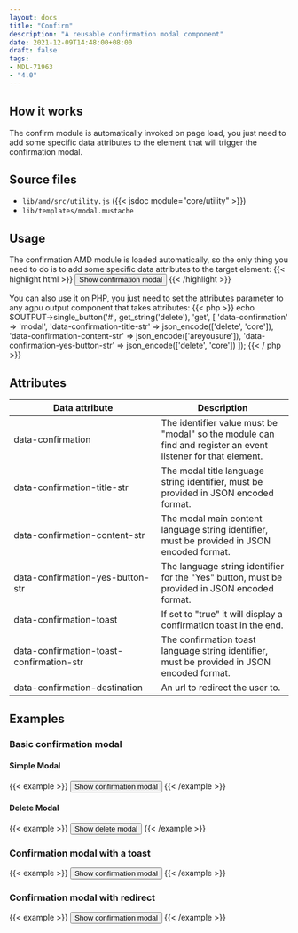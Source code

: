 ```yaml
---
layout: docs
title: "Confirm"
description: "A reusable confirmation modal component"
date: 2021-12-09T14:48:00+08:00
draft: false
tags:
- MDL-71963
- "4.0"
---
```


## How it works

The confirm module is automatically invoked on page load, you just need to add some specific data attributes
to the element that will trigger the confirmation modal.

## Source files

* `lib/amd/src/utility.js` ({{< jsdoc module="core/utility" >}})
* `lib/templates/modal.mustache`

## Usage
The confirmation AMD module is loaded automatically, so the only thing you need to do is to add some specific data attributes
to the target element:
{{< highlight html >}}
<button type="button" class="btn btn-primary" data-confirmation="modal" data-confirmation-title-str='["delete", "core"]'
data-confirmation-content-str='["areyousure"]' data-confirmation-yes-button-str='["delete", "core"]'>Show confirmation modal</button>
{{< /highlight >}}

You can also use it on PHP, you just need to set the attributes parameter to any agpu output component that takes attributes:
{{< php >}}
echo $OUTPUT->single_button('#', get_string('delete'), 'get', [
    'data-confirmation' => 'modal',
    'data-confirmation-title-str' => json_encode(['delete', 'core']),
    'data-confirmation-content-str' => json_encode(['areyousure']),
    'data-confirmation-yes-button-str' => json_encode(['delete', 'core'])
]);
{{< / php >}}

## Attributes

<table class="table">
  <thead>
    <tr>
      <th style="width: 250px;">Data attribute</th>
      <th>Description</th>
    </tr>
  </thead>
  <tbody>
    <tr>
      <td>data-confirmation</td>
      <td>The identifier value must be "modal" so the module can find and register an event listener for that element.</td>
    </tr>
    <tr>
      <td>data-confirmation-title-str</td>
      <td>The modal title language string identifier, must be provided in JSON encoded format.</td>
    </tr>
    <tr>
      <td>data-confirmation-content-str</td>
      <td>The modal main content language string identifier, must be provided in JSON encoded format.</td>
    </tr>
    <tr>
      <td>data-confirmation-yes-button-str</td>
      <td>The language string identifier for the "Yes" button, must be provided in JSON encoded format.</td>
    </tr>
    <tr>
      <td>data-confirmation-toast</td>
      <td>If set to "true" it will display a confirmation toast in the end.</td>
    </tr>
    <tr>
      <td>data-confirmation-toast-confirmation-str</td>
      <td>The confirmation toast language string identifier, must be provided in JSON encoded format.</td>
    </tr>
    <tr>
      <td>data-confirmation-destination</td>
      <td>An url to redirect the user to.</td>
    </tr>
  </tbody>
</table>

## Examples

### Basic confirmation modal

#### Simple Modal

{{< example >}}
<button type="button" class="btn btn-primary" data-confirmation="modal" data-confirmation-title-str='["ok", "core"]'
data-confirmation-content-str='["areyousure"]' data-confirmation-yes-button-str='["ok", "core"]'>Show confirmation modal</button>
{{< /example >}}

#### Delete Modal

{{< example >}}
<button type="button" class="btn btn-primary" data-confirmation="modal" data-confirmation-type="delete" data-confirmation-title-str='["delete", "core"]'
data-confirmation-content-str='["areyousure"]' data-confirmation-yes-button-str='["delete", "core"]'>Show delete modal</button>
{{< /example >}}


### Confirmation modal with a toast

{{< example >}}
<button type="button" class="btn btn-primary" data-confirmation="modal" data-confirmation-title-str='["save", "core"]'
data-confirmation-content-str='["areyousure"]' data-confirmation-yes-button-str='["save", "core"]' data-confirmation-toast="true"
data-confirmation-toast-confirmation-str='["saved", "core_question", "My question"]'>Show confirmation modal</button>
{{< /example >}}

### Confirmation modal with redirect

{{< example >}}
<button type="button" class="btn btn-primary" data-confirmation="modal" data-confirmation-title-str='["save", "core"]'
data-confirmation-content-str='["areyousure"]' data-confirmation-yes-button-str='["save", "core"]'
data-confirmation-destination="http://agpu.com">Show confirmation modal</button>
{{< /example >}}

